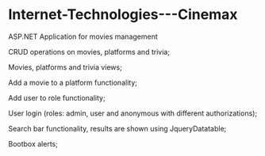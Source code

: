 # Internet-Technologies---Cinemax
ASP.NET Application for movies management



CRUD operations on movies, platforms and trivia;

Movies, platforms and trivia views;

Add a movie to a platform functionality;

Add user to role functionality;

User login (roles: admin, user and anonymous with different authorizations);

Search bar functionality, results are shown using JqueryDatatable;

Bootbox alerts;
